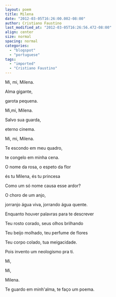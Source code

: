 ```yaml
---
layout: poem
title: Milena
date: "2012-03-05T16:26:00.002-08:00"
author: Cristiano Faustino
last_modified_at: "2012-03-05T16:26:56.472-08:00"
align: center
size: normal
spacing: normal
categories:
  - "blogspot"
  - "portuguese"
tags:
  - "imported"
  - "Cristiano Faustino"
---
```


Mi, mi, Milena.

Alma gigante,

garota pequena.

Mi,mi, Milena.

Salvo sua guarda,

eterno cinema.

Mi, mi, Milena.

Te escondo em meu quadro,

te congelo em minha cena.

O nome da rosa, o espeto da flor

és tu Milena, és tu princesa

Como um só nome causa esse ardor?

O choro de um anjo,

jorranjo água viva, jorrando água quente.

Enquanto houver palavras para te descrever

Teu rosto corado, seus olhos brilhando

Teu beijo molhado, teu perfume de flores

Teu corpo colado, tua meigacidade.

Pois invento um neologismo pra ti.

Mi,

Mi,

Milena.

Te guardo em minh'alma, te faço um poema.